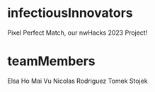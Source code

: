 # infectiousInnovators
Pixel Perfect Match, our nwHacks 2023 Project!

# teamMembers
Elsa Ho
Mai Vu
Nicolas Rodriguez
Tomek Stojek
